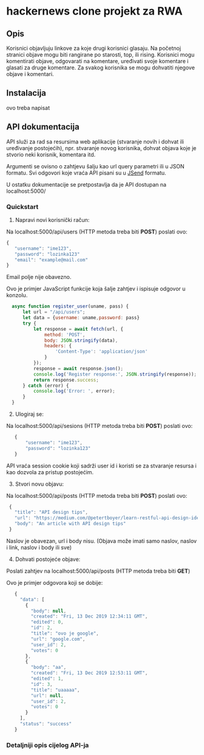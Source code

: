 # hackernews clone projekt za RWA

## Opis

Korisnici objavljuju linkove za koje drugi korisnici glasaju. Na početnoj stranici objave mogu biti rangirane po starosti, top, ili rising. Korisnici mogu komentirati objave, odgovarati na komentare, uređivati svoje komentare i glasati za druge komentare. Za svakog korisnika se mogu dohvatiti njegove objave i komentari.

## Instalacija

ovo treba napisat

## API dokumentacija

API služi za rad sa resursima web aplikacije (stvaranje novih i dohvat ili uređivanje postojećih), npr. stvaranje novog korisnika, dohvat objava koje je stvorio neki korisnik, komentara itd.

Argumenti se ovisno o zahtjevu šalju kao url query parametri ili u JSON formatu. Svi odgovori koje vraća API pisani su u [JSend](https://github.com/omniti-labs/jsend) formatu.

U ostatku dokumentacije se pretpostavlja da je API dostupan na localhost:5000/

### Quickstart

1. Napravi novi korisnički račun:

 Na localhost:5000/api/users (HTTP metoda treba biti **POST**) poslati ovo:
 ```javascript
{
  	"username": "ime123",
  	"password": "lozinka123"
  	"email": "example@mail.com"
}
 ```

 Email polje nije obavezno.

 Ovo je primjer JavaScript funkcije koja šalje zahtjev i ispisuje odgovor u konzolu.
  ```javascript
	async function register_user(uname, pass) {
		let url = "/api/users";
		let data = {username: uname,password: pass}
		try {
			let response = await fetch(url, {
				method: 'POST',
				body: JSON.stringify(data),
				headers: {
					'Content-Type': 'application/json'
				}
			});
			response = await response.json();
			console.log('Register response:', JSON.stringify(response));
			return response.success;
		} catch (error) {
			console.log('Error: ', error);
		}
	}
 ```

2. Ulogiraj se:

 Na localhost:5000/api/sesions (HTTP metoda treba biti **POST**) poslati ovo:
 ```javascript
	{
		"username": "ime123",
		"password": "lozinka123"
	}
 ```

 API vraća session cookie koji sadrži user id i koristi se za stvaranje resursa i kao dozvola za pristup postojećim.
 
3. Stvori novu objavu:

 Na localhost:5000/api/posts (HTTP metoda treba biti **POST**) poslati ovo:
 ```javascript
  {
  	"title": "API design tips",
  	"url": "https://medium.com/@petertboyer/learn-restful-api-design-ideals-c5ec915a430f?"
  	"body": "An article with API design tips"
  }
 ```
 
 Naslov je obavezan, url i body nisu. (Objava može imati samo naslov, naslov i link, naslov i body ili sve)

4. Dohvati postojeće objave:

 Poslati zahtjev na localhost:5000/api/posts (HTTP metoda treba biti **GET**)

 Ovo je primjer odgovora koji se dobije:
 ```javascript
	{
	  "data": [
	    {
	      "body": null,
	      "created": "Fri, 13 Dec 2019 12:34:11 GMT",
	      "edited": 0,
	      "id": 2,
	      "title": "ovo je google",
	      "url": "google.com",
	      "user_id": 2,
	      "votes": 0
	    },
	    {
	      "body": "aa",
	      "created": "Fri, 13 Dec 2019 12:53:11 GMT",
	      "edited": 1,
	      "id": 3,
	      "title": "uaaaaa",
	      "url": null,
	      "user_id": 2,
	      "votes": 0
	    }
	  ],
	  "status": "success"
	}
 ```
 
### Detaljniji opis cijelog API-ja
